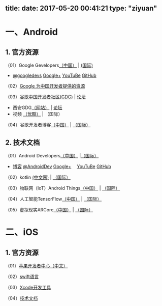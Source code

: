 title: 
date: 2017-05-20 00:41:21
type: "ziyuan"
---
# 一、Android #
## 1. 官方资源 ##
（01）Google Gevelopers[（中国）](https://developers.google.cn/) | [(国际)](https://developers.google.com/)

 - [@googledevs](https://twitter.com/googledevs)  [Google+](https://plus.google.com/+GoogleDevelopers/posts)   [YouTuBe](https://www.youtube.com/user/GoogleDevelopers)   [GitHub](https://github.com/google)

（02）[Google 为中国开发者提供的资源](https://developers.google.cn/china/)

（03）[谷歌中国开发者社区(GDG)](http://chinagdg.org/) |  [论坛](http://www.chinagdg.com/)

 - 西安GDG[（网站）](http://gdgxian.org/) | [论坛](http://www.chinagdg.com/forum-44-1.html)
 - 视频 [（优酷）](http://chinagdg.org/google-videos/) | （国际）

（04）谷歌开发者博客[（中国）](http://developers.googleblog.cn/) | [（国际）](https://developers.googleblog.com/)

## 2. 技术文档 ##
（01）Android Developers[（中国）](https://developer.android.google.cn/index.html) |[（国际）](https://developer.android.com/index.html)

 - [博客](https://android-developers.googleblog.com/)   [@AndroidDev](https://twitter.com/AndroidDev) [Google+](https://plus.google.com/+AndroidDevelopers)　   [YouTuBe](https://www.youtube.com/user/androiddevelopers)   [GitHub](https://github.com/android)

（02）kotlin [(中文网)](https://www.kotlincn.net/) | [（国际）](https://kotlinlang.org/)

（03）物联网（IoT）Android Things[（中国）](https://developer.android.google.cn/things/index.html) | [（国际）](https://developer.android.com/things/index.html)

（04）人工智能TensorFlow[（中国）](https://tensorflow.google.cn/) | [（国际）](https://www.tensorflow.org/)

（05）虚拟现实ARCore[（中国）](https://developers.google.cn/ar/) | [（国际）](https://developers.google.com/ar/)



# 二、iOS #
## 1. 官方资源 ##
（01）[苹果开发者中心（中文）](https://developer.apple.com/cn/)

（02）[swift语言](https://developer.apple.com/swift/)

（03）[Xcode开发工具](https://developer.apple.com/cn/xcode/)

（04）[技术文档](https://developer.apple.com/documentation/)


